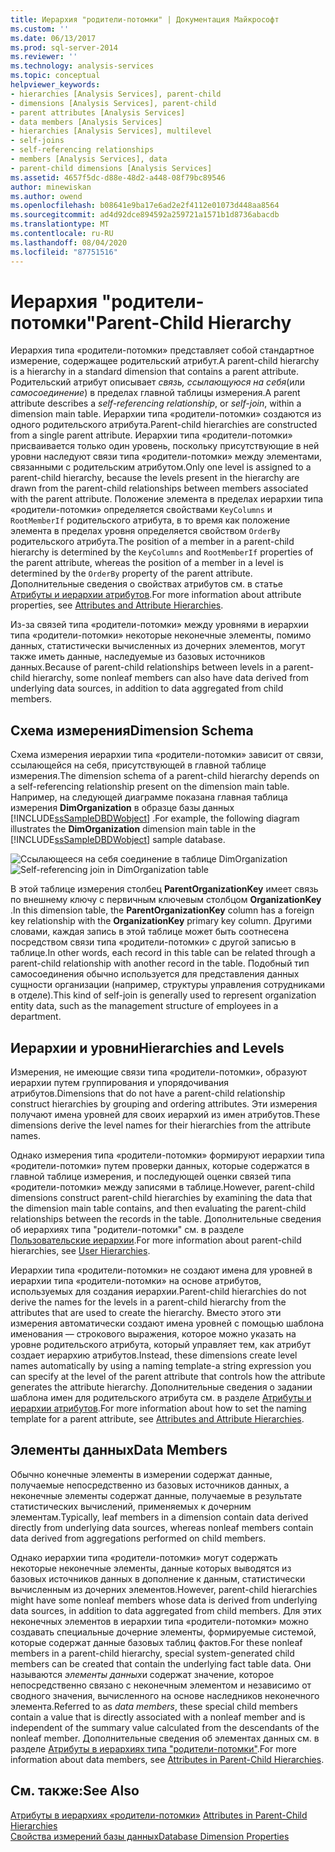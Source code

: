 ```yaml
---
title: Иерархия "родители-потомки" | Документация Майкрософт
ms.custom: ''
ms.date: 06/13/2017
ms.prod: sql-server-2014
ms.reviewer: ''
ms.technology: analysis-services
ms.topic: conceptual
helpviewer_keywords:
- hierarchies [Analysis Services], parent-child
- dimensions [Analysis Services], parent-child
- parent attributes [Analysis Services]
- data members [Analysis Services]
- hierarchies [Analysis Services], multilevel
- self-joins
- self-referencing relationships
- members [Analysis Services], data
- parent-child dimensions [Analysis Services]
ms.assetid: 4657f5dc-d88e-48d2-a448-08f79bc89546
author: minewiskan
ms.author: owend
ms.openlocfilehash: b08641e9ba17e6ad2e2f4112e01073d448aa8564
ms.sourcegitcommit: ad4d92dce894592a259721a1571b1d8736abacdb
ms.translationtype: MT
ms.contentlocale: ru-RU
ms.lasthandoff: 08/04/2020
ms.locfileid: "87751516"
---
```

# <a name="parent-child-hierarchy"></a><span data-ttu-id="be4bc-102">Иерархия "родители-потомки"</span><span class="sxs-lookup"><span data-stu-id="be4bc-102">Parent-Child Hierarchy</span></span>
  <span data-ttu-id="be4bc-103">Иерархия типа «родители-потомки» представляет собой стандартное измерение, содержащее родительский атрибут.</span><span class="sxs-lookup"><span data-stu-id="be4bc-103">A parent-child hierarchy is a hierarchy in a standard dimension that contains a parent attribute.</span></span> <span data-ttu-id="be4bc-104">Родительский атрибут описывает *связь, ссылающуюся на себя*(или *самосоединение*) в пределах главной таблицы измерения.</span><span class="sxs-lookup"><span data-stu-id="be4bc-104">A parent attribute describes a *self-referencing relationship*, or *self-join*, within a dimension main table.</span></span> <span data-ttu-id="be4bc-105">Иерархии типа «родители-потомки» создаются из одного родительского атрибута.</span><span class="sxs-lookup"><span data-stu-id="be4bc-105">Parent-child hierarchies are constructed from a single parent attribute.</span></span> <span data-ttu-id="be4bc-106">Иерархии типа «родители-потомки» присваивается только один уровень, поскольку присутствующие в ней уровни наследуют связи типа «родители-потомки» между элементами, связанными с родительским атрибутом.</span><span class="sxs-lookup"><span data-stu-id="be4bc-106">Only one level is assigned to a parent-child hierarchy, because the levels present in the hierarchy are drawn from the parent-child relationships between members associated with the parent attribute.</span></span> <span data-ttu-id="be4bc-107">Положение элемента в пределах иерархии типа «родители-потомки» определяется свойствами `KeyColumns` и `RootMemberIf` родительского атрибута, в то время как положение элемента в пределах уровня определяется свойством `OrderBy` родительского атрибута.</span><span class="sxs-lookup"><span data-stu-id="be4bc-107">The position of a member in a parent-child hierarchy is determined by the `KeyColumns` and `RootMemberIf` properties of the parent attribute, whereas the position of a member in a level is determined by the `OrderBy` property of the parent attribute.</span></span> <span data-ttu-id="be4bc-108">Дополнительные сведения о свойствах атрибутов см. в статье [Атрибуты и иерархии атрибутов](../multidimensional-models-olap-logical-dimension-objects/attributes-and-attribute-hierarchies.md).</span><span class="sxs-lookup"><span data-stu-id="be4bc-108">For more information about attribute properties, see [Attributes and Attribute Hierarchies](../multidimensional-models-olap-logical-dimension-objects/attributes-and-attribute-hierarchies.md).</span></span>  
  
 <span data-ttu-id="be4bc-109">Из-за связей типа «родители-потомки» между уровнями в иерархии типа «родители-потомки» некоторые неконечные элементы, помимо данных, статистически вычисленных из дочерних элементов, могут также иметь данные, наследуемые из базовых источников данных.</span><span class="sxs-lookup"><span data-stu-id="be4bc-109">Because of parent-child relationships between levels in a parent-child hierarchy, some nonleaf members can also have data derived from underlying data sources, in addition to data aggregated from child members.</span></span>  
  
## <a name="dimension-schema"></a><span data-ttu-id="be4bc-110">Схема измерения</span><span class="sxs-lookup"><span data-stu-id="be4bc-110">Dimension Schema</span></span>  
 <span data-ttu-id="be4bc-111">Схема измерения иерархии типа «родители-потомки» зависит от связи, ссылающейся на себя, присутствующей в главной таблице измерения.</span><span class="sxs-lookup"><span data-stu-id="be4bc-111">The dimension schema of a parent-child hierarchy depends on a self-referencing relationship present on the dimension main table.</span></span> <span data-ttu-id="be4bc-112">Например, на следующей диаграмме показана главная таблица измерения **DimOrganization** в образце базы данных [!INCLUDE[ssSampleDBDWobject](../../includes/sssampledbdwobject-md.md)] .</span><span class="sxs-lookup"><span data-stu-id="be4bc-112">For example, the following diagram illustrates the **DimOrganization** dimension main table in the [!INCLUDE[ssSampleDBDWobject](../../includes/sssampledbdwobject-md.md)] sample database.</span></span>  
  
 <span data-ttu-id="be4bc-113">![Ссылающееся на себя соединение в таблице DimOrganization](../dev-guide/media/dimorganization.gif "Ссылающееся на себя соединение в таблице DimOrganization")</span><span class="sxs-lookup"><span data-stu-id="be4bc-113">![Self-referencing join in DimOrganization table](../dev-guide/media/dimorganization.gif "Self-referencing join in DimOrganization table")</span></span>  
  
 <span data-ttu-id="be4bc-114">В этой таблице измерения столбец **ParentOrganizationKey** имеет связь по внешнему ключу с первичным ключевым столбцом **OrganizationKey** .</span><span class="sxs-lookup"><span data-stu-id="be4bc-114">In this dimension table, the **ParentOrganizationKey** column has a foreign key relationship with the **OrganizationKey** primary key column.</span></span> <span data-ttu-id="be4bc-115">Другими словами, каждая запись в этой таблице может быть соотнесена посредством связи типа «родители-потомки» с другой записью в таблице.</span><span class="sxs-lookup"><span data-stu-id="be4bc-115">In other words, each record in this table can be related through a parent-child relationship with another record in the table.</span></span> <span data-ttu-id="be4bc-116">Подобный тип самосоединения обычно используется для представления данных сущности организации (например, структуры управления сотрудниками в отделе).</span><span class="sxs-lookup"><span data-stu-id="be4bc-116">This kind of self-join is generally used to represent organization entity data, such as the management structure of employees in a department.</span></span>  
  
## <a name="hierarchies-and-levels"></a><span data-ttu-id="be4bc-117">Иерархии и уровни</span><span class="sxs-lookup"><span data-stu-id="be4bc-117">Hierarchies and Levels</span></span>  
 <span data-ttu-id="be4bc-118">Измерения, не имеющие связи типа «родители-потомки», образуют иерархии путем группирования и упорядочивания атрибутов.</span><span class="sxs-lookup"><span data-stu-id="be4bc-118">Dimensions that do not have a parent-child relationship construct hierarchies by grouping and ordering attributes.</span></span> <span data-ttu-id="be4bc-119">Эти измерения получают имена уровней для своих иерархий из имен атрибутов.</span><span class="sxs-lookup"><span data-stu-id="be4bc-119">These dimensions derive the level names for their hierarchies from the attribute names.</span></span>  
  
 <span data-ttu-id="be4bc-120">Однако измерения типа «родители-потомки» формируют иерархии типа «родители-потомки» путем проверки данных, которые содержатся в главной таблице измерения, и последующей оценки связей типа «родители-потомки» между записями в таблице.</span><span class="sxs-lookup"><span data-stu-id="be4bc-120">However, parent-child dimensions construct parent-child hierarchies by examining the data that the dimension main table contains, and then evaluating the parent-child relationships between the records in the table.</span></span> <span data-ttu-id="be4bc-121">Дополнительные сведения об иерархиях типа "родители-потомки" см. в разделе [Пользовательские иерархии](../multidimensional-models-olap-logical-dimension-objects/user-hierarchies.md).</span><span class="sxs-lookup"><span data-stu-id="be4bc-121">For more information about parent-child hierarchies, see [User Hierarchies](../multidimensional-models-olap-logical-dimension-objects/user-hierarchies.md).</span></span>  
  
 <span data-ttu-id="be4bc-122">Иерархии типа «родители-потомки» не создают имена для уровней в иерархии типа «родители-потомки» на основе атрибутов, используемых для создания иерархии.</span><span class="sxs-lookup"><span data-stu-id="be4bc-122">Parent-child hierarchies do not derive the names for the levels in a parent-child hierarchy from the attributes that are used to create the hierarchy.</span></span> <span data-ttu-id="be4bc-123">Вместо этого эти измерения автоматически создают имена уровней с помощью шаблона именования — строкового выражения, которое можно указать на уровне родительского атрибута, который управляет тем, как атрибут создает иерархию атрибутов.</span><span class="sxs-lookup"><span data-stu-id="be4bc-123">Instead, these dimensions create level names automatically by using a naming template-a string expression you can specify at the level of the parent attribute that controls how the attribute generates the attribute hierarchy.</span></span> <span data-ttu-id="be4bc-124">Дополнительные сведения о задании шаблона имен для родительского атрибута см. в разделе [Атрибуты и иерархии атрибутов](../multidimensional-models-olap-logical-dimension-objects/attributes-and-attribute-hierarchies.md).</span><span class="sxs-lookup"><span data-stu-id="be4bc-124">For more information about how to set the naming template for a parent attribute, see [Attributes and Attribute Hierarchies](../multidimensional-models-olap-logical-dimension-objects/attributes-and-attribute-hierarchies.md).</span></span>  
  
## <a name="data-members"></a><span data-ttu-id="be4bc-125">Элементы данных</span><span class="sxs-lookup"><span data-stu-id="be4bc-125">Data Members</span></span>  
 <span data-ttu-id="be4bc-126">Обычно конечные элементы в измерении содержат данные, получаемые непосредственно из базовых источников данных, а неконечные элементы содержат данные, получаемые в результате статистических вычислений, применяемых к дочерним элементам.</span><span class="sxs-lookup"><span data-stu-id="be4bc-126">Typically, leaf members in a dimension contain data derived directly from underlying data sources, whereas nonleaf members contain data derived from aggregations performed on child members.</span></span>  
  
 <span data-ttu-id="be4bc-127">Однако иерархии типа «родители-потомки» могут содержать некоторые неконечные элементы, данные которых выводятся из базовых источников данных в дополнение к данным, статистически вычисленным из дочерних элементов.</span><span class="sxs-lookup"><span data-stu-id="be4bc-127">However, parent-child hierarchies might have some nonleaf members whose data is derived from underlying data sources, in addition to data aggregated from child members.</span></span> <span data-ttu-id="be4bc-128">Для этих неконечных элементов в иерархии типа «родители-потомки» можно создавать специальные дочерние элементы, формируемые системой, которые содержат данные базовых таблиц фактов.</span><span class="sxs-lookup"><span data-stu-id="be4bc-128">For these nonleaf members in a parent-child hierarchy, special system-generated child members can be created that contain the underlying fact table data.</span></span> <span data-ttu-id="be4bc-129">Они называются *элементы данных*и содержат значение, которое непосредственно связано с неконечным элементом и независимо от сводного значения, вычисленного на основе наследников неконечного элемента.</span><span class="sxs-lookup"><span data-stu-id="be4bc-129">Referred to as *data members*, these special child members contain a value that is directly associated with a nonleaf member and is independent of the summary value calculated from the descendants of the nonleaf member.</span></span> <span data-ttu-id="be4bc-130">Дополнительные сведения об элементах данных см. в разделе [Атрибуты в иерархиях типа "родители-потомки"](parent-child-dimension-attributes.md).</span><span class="sxs-lookup"><span data-stu-id="be4bc-130">For more information about data members, see [Attributes in Parent-Child Hierarchies](parent-child-dimension-attributes.md).</span></span>  
  
## <a name="see-also"></a><span data-ttu-id="be4bc-131">См. также:</span><span class="sxs-lookup"><span data-stu-id="be4bc-131">See Also</span></span>  
 <span data-ttu-id="be4bc-132">[Атрибуты в иерархиях «родители-потомки»](parent-child-dimension-attributes.md) </span><span class="sxs-lookup"><span data-stu-id="be4bc-132">[Attributes in Parent-Child Hierarchies](parent-child-dimension-attributes.md) </span></span>  
 [<span data-ttu-id="be4bc-133">Свойства измерений базы данных</span><span class="sxs-lookup"><span data-stu-id="be4bc-133">Database Dimension Properties</span></span>](../multidimensional-models-olap-logical-dimension-objects/database-dimension-properties.md)  
  
  
